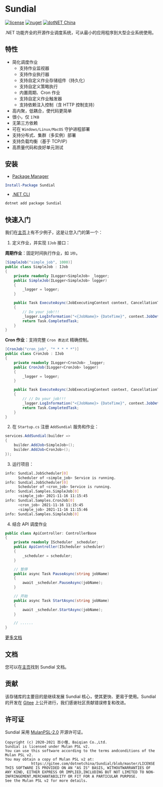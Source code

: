 # Sundial

[![license](https://img.shields.io/badge/license-MulanPSL--2.0-orange?cacheSeconds=10800)](https://gitee.com/dotnetchina/Sundial/blob/master/LICENSE) [![nuget](https://img.shields.io/nuget/v/Sundial.svg?cacheSeconds=10800)](https://www.nuget.org/packages/Sundial) [![dotNET China](https://img.shields.io/badge/organization-dotNET%20China-yellow?cacheSeconds=10800)](https://gitee.com/dotnetchina)

.NET 功能齐全的开源作业调度系统，可从最小的应用程序到大型企业系统使用。

## 特性

- 简化调度作业
  - 支持作业监视器
  - 支持作业执行器
  - 支持自定义作业存储组件（持久化）
  - 支持自定义策略执行
  - 内置周期、Cron 作业
  - 支持自定义作业触发器
  - 支持依赖注入控制（含 HTTP 控制支持）
- 高内聚，低耦合，使代码更简单
- 很小，仅 `17KB`
- 无第三方依赖
- 可在 `Windows/Linux/MacOS` 守护进程部署
- 支持分布式、集群（多实例）部署
- 支持负载均衡（基于 TCP/IP）
- 高质量代码和良好单元测试

## 安装

- [Package Manager](https://www.nuget.org/packages/Sundial)

```powershell
Install-Package Sundial
```

- [.NET CLI](https://www.nuget.org/packages/Sundial)

```powershell
dotnet add package Sundial
```

## 快速入门

我们在[主页](./samples)上有不少例子，这是让您入门的第一个：

1. 定义作业，并实现 `IJob` 接口：

**周期作业**：固定时间执行作业，如 `1秒`。

```cs
[SimpleJob("simple_job", 1000)]
public class SimpleJob : IJob
{
    private readonly ILogger<SimpleJob> _logger;
    public SimpleJob(ILogger<SimpleJob> logger)
    {
        _logger = logger;
    }

    public Task ExecuteAsync(JobExecutingContext context, CancellationToken cancellationToken)
    {
        // Do your job!!!
        _logger.LogInformation("<{JobName}> {DateTime}", context.JobDetail.Identity, DateTime.Now.ToString("yyyy-MM-dd HH:mm:ss"));
        return Task.CompletedTask;
    }
}
```

**Cron 作业**：支持完整 `Cron 表达式` 精确控制。

```cs
[CronJob("cron_job", "* * * * *")]
public class CronJob : IJob
{
    private readonly ILogger<CronJob> _logger;
    public CronJob(ILogger<CronJob> logger)
    {
        _logger = logger;
    }

    public Task ExecuteAsync(JobExecutingContext context, CancellationToken cancellationToken)
    {
        // // Do your job!!!
        _logger.LogInformation("<{JobName}> {DateTime}", context.JobDetail.Identity, DateTime.Now.ToString("yyyy-MM-dd HH:mm:ss"));
        return Task.CompletedTask;
    }
}
```

2. 在 `Startup.cs` 注册 `AddSundial` 服务和作业：

```cs
services.AddSundial(builder =>
{
    builder.AddJob<SimpleJob>();
    builder.AddJob<CronJob>();
});
```

3. 运行项目：

```bash
info: Sundial.JobScheduler[0]
      Scheduler of <simple_job> Service is running.
info: Sundial.JobScheduler[0]
      Scheduler of <cron_job> Service is running.
info: Sundial.Samples.SimpleJob[0]
      <simple_job> 2021-11-16 11:15:45
info: Sundial.Samples.CronJob[0]
      <cron_job> 2021-11-16 11:15:45
      <simple_job> 2021-11-16 11:15:46
info: Sundial.Samples.SimpleJob[0]
```

4. 结合 API 调度作业

```cs
public class ApiController: ControllerBase
{
    private readonly IScheduler _scheduler;
    public ApiController(IScheduler scheduler)
    {
        _scheduler = scheduler;
    }

    // 暂停
    public async Task PauseAsync(string jobName)
    {
        await _scheduler.PauseAsync(jobName);
    }

    // 开始
    public async Task StartAsync(string jobName)
    {
        await _scheduler.StartAsync(jobName);
    }

    // ......
}
```

[更多文档](./docs)

## 文档

您可以在[主页](./docs)找到 Sundial 文档。

## 贡献

该存储库的主要目的是继续发展 Sundial 核心，使其更快、更易于使用。Sundial 的开发在 [Gitee](https://gitee.com/dotnetchina/Sundial) 上公开进行，我们感谢社区贡献错误修复和改进。

## 许可证

Sundial 采用 [MulanPSL-2.0](./LICENSE) 开源许可证。

```
Copyright (c) 2020-2021 百小僧, Baiqian Co.,Ltd.
Sundial is licensed under Mulan PSL v2.
You can use this software according to the terms andconditions of the Mulan PSL v2.
You may obtain a copy of Mulan PSL v2 at:
            https://gitee.com/dotnetchina/Sundial/blob/master/LICENSE
THIS SOFTWARE IS PROVIDED ON AN "AS IS" BASIS, WITHOUTWARRANTIES OF ANY KIND, EITHER EXPRESS OR IMPLIED,INCLUDING BUT NOT LIMITED TO NON-INFRINGEMENT,MERCHANTABILITY OR FIT FOR A PARTICULAR PURPOSE.
See the Mulan PSL v2 for more details.
```
